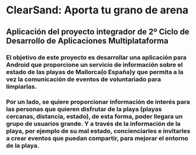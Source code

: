 # ClearSand: Aporta tu grano de arena

## Aplicación del proyecto integrador de 2º Ciclo de Desarrollo de Aplicaciones Multiplataforma 

### El  objetivo  de  este  proyecto  es  desarrollar  una  aplicación  para  Android  que  proporcione  un servicio de información sobre el estado de las playas de Mallorca(o España)y que permita a la vez la comunicación de eventos de voluntariado para limpiarlas.
### Por  un  lado, se  quiere  proporcionar  información  de  interés  para  las  personas  que  quieren disfrutar  de  la  playa  (playas  cercanas,  distancia,  estado),  de  esta  forma, poder llegara  un grupo  de  usuarios grande.  Y  a  través  de  la  información  de  la  playa,  por  ejemplo  de  su  mal estado,  concienciarles  e  invitarles  a  crear  eventos  que  puedan  compartir,  para  mejorar  el entorno de la playa.

